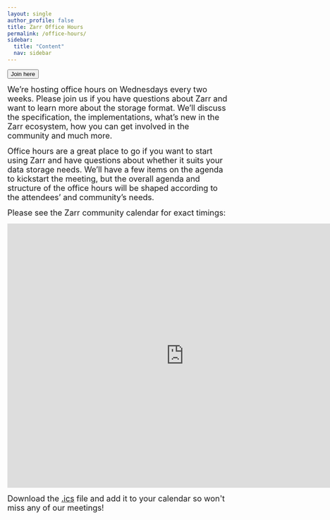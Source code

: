 ```yaml
---
layout: single
author_profile: false
title: Zarr Office Hours
permalink: /office-hours/
sidebar:
  title: "Content"
  nav: sidebar
---
```


<button type="button" name="office-hours" class="btn" onclick="window.open('https://us06web.zoom.us/j/83046491212?pwd=MV5dMCnYIy6E57Rn8IpmwasLX27wOd.1');">Join here</button> 

<p><font size="4">We’re hosting office hours on Wednesdays every two weeks. Please join us if you have questions about Zarr and want to learn more about the storage format. We’ll discuss the specification, the implementations, what’s new in the Zarr ecosystem, how you can get involved in the community and much more.</font></p>

<p><font size="4">Office hours are a great place to go if you want to start using Zarr and have questions about whether it suits your data storage needs. We’ll have a few items on the agenda to kickstart the meeting, but the overall agenda and structure of the office hours will be shaped according to the attendees’ and community’s needs.</font></p>

<p><font size="4">Please see the Zarr community calendar for exact timings:</font></p>

<iframe id="calendariframe" src="https://calendar.google.com/calendar/embed?ctz=local&src=c_ba2k79i3u0lkf49vo0jre27j14%40group.calendar.google.com&ctz=Europe%2FBerlin" style="border: 0" width="800" height="600" frameborder="0" scrolling="no"></iframe> <script>document.getElementById("calendariframe").src = document.getElementById("calendariframe").src.replace("ctz=local", "ctz=" + Intl.DateTimeFormat().resolvedOptions().timeZone)</script> 

<font size="4">Download the <a href="https://calendar.google.com/calendar/ical/c_ba2k79i3u0lkf49vo0jre27j14%40group.calendar.google.com/public/basic.ics">.ics</a> file and add it to your calendar so won't miss any of our meetings!</font>
